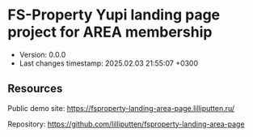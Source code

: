 <!--
@since 2025.02.03, 19:41
@changed 2025.02.03, 19:41
-->

# FS-Property Yupi landing page project for AREA membership

- Version: 0.0.0
- Last changes timestamp: 2025.02.03 21:55:07 +0300

## Resources

Public demo site: https://fsproperty-landing-area-page.lilliputten.ru/

Repository: https://github.com/lilliputten/fsproperty-landing-area-page

